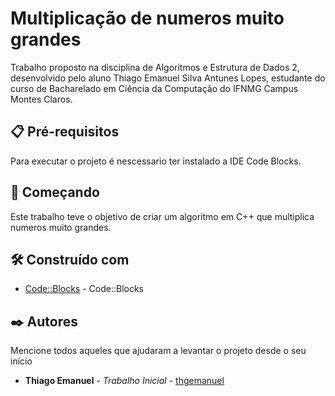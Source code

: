 # Multiplicação de numeros muito grandes

Trabalho proposto na disciplina de Algoritmos e Estrutura de Dados 2, desenvolvido pelo aluno Thiago Emanuel Silva Antunes Lopes, estudante do curso de Bacharelado em Ciência da Computação do IFNMG Campus Montes Claros.

## 📋 Pré-requisitos

Para executar o projeto é nescessario ter instalado a IDE Code Blocks.

## 🚀 Começando

Este trabalho teve o objetivo de criar um algoritmo em C++ que multiplica numeros muito grandes.

## 🛠️ Construído com

* [Code::Blocks](https://www.codeblocks.org/) - Code::Blocks

## ✒️ Autores

Mencione todos aqueles que ajudaram a levantar o projeto desde o seu início

* **Thiago Emanuel** - *Trabalho Inicial* - [thgemanuel](https://github.com/thgemanuel)
